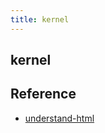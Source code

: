 ```yaml
---
title: kernel
---
```


## kernel


## Reference
* [understand-html](https://www.kernel.org/doc/gorman/html/understand/index.html)
